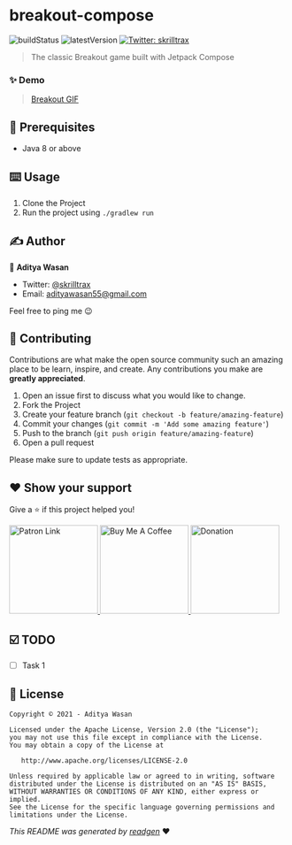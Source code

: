 
# breakout-compose

![buildStatus](https://img.shields.io/github/workflow/status/skrilltrax/breakout-compose/Java%20CI%20with%20Gradle?style=plastic)
![latestVersion](https://img.shields.io/github/v/release/skrilltrax/breakout-compose)
<a href="https://twitter.com/skrilltrax" target="_blank">
<img alt="Twitter: skrilltrax" src="https://img.shields.io/twitter/follow/skrilltrax.svg?style=social" />
</a>

> The classic Breakout game built with Jetpack Compose

### ✨ Demo

<blockquote class="imgur-embed-pub" lang="en" data-id="a/I7RUZOu"><a href="//imgur.com/a/I7RUZOu">Breakout GIF</a></blockquote><script async src="//s.imgur.com/min/embed.js" charset="utf-8"></script>

## 🦿 Prerequisites

- Java 8 or above

## ⌨️ Usage

1. Clone the Project
2. Run the project using `./gradlew run`

## ✍️ Author

👤 **Aditya Wasan**

* Twitter: <a href="https://twitter.com/skrilltrax" target="_blank">@skrilltrax</a>
* Email: adityawasan55@gmail.com

Feel free to ping me 😉

## 🤝 Contributing

Contributions are what make the open source community such an amazing place to be learn, inspire, and create. Any
contributions you make are **greatly appreciated**.

1. Open an issue first to discuss what you would like to change.
1. Fork the Project
1. Create your feature branch (`git checkout -b feature/amazing-feature`)
1. Commit your changes (`git commit -m 'Add some amazing feature'`)
1. Push to the branch (`git push origin feature/amazing-feature`)
1. Open a pull request

Please make sure to update tests as appropriate.

## ❤ Show your support

Give a ⭐️ if this project helped you!

<a href="https://www.patreon.com/ENTER_YOUR_PATRON_USERNAME">
  <img alt="Patron Link" src="https://c5.patreon.com/external/logo/become_a_patron_button@2x.png" width="160"/>
</a>

<a href="https://www.buymeacoffee.com/skrilltrax" target="_blank">
    <img src="https://cdn.buymeacoffee.com/buttons/v2/default-yellow.png" alt="Buy Me A Coffee" width="160">
</a>

<a href="https://www.paypal.me/ENTER_YOUR_PAYPAL_USERNAME" target="_blank">
    <img src="https://www.paypalobjects.com/en_US/i/btn/btn_donateCC_LG.gif" alt="Donation" width="160">
</a>

## ☑️ TODO

- [ ] Task 1

## 📝 License

```
Copyright © 2021 - Aditya Wasan

Licensed under the Apache License, Version 2.0 (the "License");
you may not use this file except in compliance with the License.
You may obtain a copy of the License at

   http://www.apache.org/licenses/LICENSE-2.0

Unless required by applicable law or agreed to in writing, software
distributed under the License is distributed on an "AS IS" BASIS,
WITHOUT WARRANTIES OR CONDITIONS OF ANY KIND, either express or implied.
See the License for the specific language governing permissions and
limitations under the License.
```

_This README was generated by [readgen](https://github.com/theapache64/readgen)_ ❤
